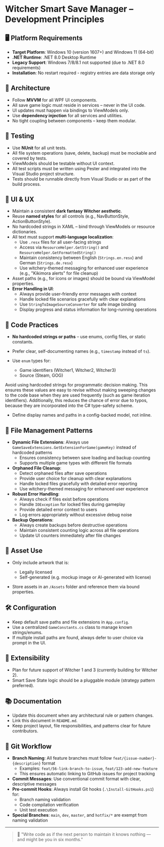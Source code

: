 # Witcher Smart Save Manager – Development Principles

## 🖥️ Platform Requirements

* **Target Platform**: Windows 10 (version 1607+) and Windows 11 (64-bit)
* **.NET Runtime**: .NET 8.0 Desktop Runtime
* **Legacy Support**: Windows 7/8/8.1 not supported (due to .NET 8.0 requirements)
* **Installation**: No restart required - registry entries are data storage only

## 🧱 Architecture

* Follow **MVVM** for all WPF UI components.
* All save game logic must reside in services – never in the UI code.
* UI updates must happen via bindings to ViewModels only.
* Use **dependency injection** for all services and utilities.
* No tight coupling between components – keep them modular.

## 🧪 Testing

* Use **NUnit** for all unit tests.
* All file system operations (save, delete, backup) must be mockable and covered by tests.
* ViewModels should be testable without UI context.
* All test scripts must be written using Pester and integrated into the Visual Studio project structure.
* Tests should be runnable directly from Visual Studio or as part of the build process.

## 🧾 UI & UX

* Maintain a consistent **dark fantasy Witcher aesthetic**.
* Reuse **named styles** for all controls (e.g., NavButtonStyle, ActionButtonStyle).
* No hardcoded strings in XAML – bind through ViewModels or resource dictionaries.
* All text must support **multi-language localization**:
  - Use `.resx` files for all user-facing strings
  - Access via `ResourceHelper.GetString()` and `ResourceHelper.GetFormattedString()`
  - Maintain consistency between English (`Strings.en.resx`) and German (`Strings.de.resx`)
  - Use witchery-themed messaging for enhanced user experience (e.g., "Kikimora alerts" for file cleanup)
* Asset paths (e.g., for icons or images) should be bound via ViewModel properties.
* **Error Handling in UI**:
  - Always provide user-friendly error messages with context
  - Handle locked file scenarios gracefully with clear explanations
  - Use `StringToImageSourceConverter` for safe image binding
  - Display progress and status information for long-running operations

## 🔢 Code Practices

* **No hardcoded strings or paths** – use enums, config files, or static constants.
* Prefer clear, self-documenting names (e.g., `timestamp` instead of `ts`).
* Use `enum` types for:

  * Game identifiers (Witcher1, Witcher2, Witcher3)
  * Source (Steam, GOG)

Avoid using hardcoded strings for programmatic decision making. This ensures these values are easy to revise without making sweeping changes to the code base when they are used frequently (such as game iteration identifiers). Additionally, this reduces the chance of error due to typos, because they are incorporated into the C# type-safety scheme.

* Define display names and paths in a config-backed model, not inline.

## 📁 File Management Patterns

* **Dynamic File Extensions**: Always use `GameSaveExtensions.GetExtensionForGame(gameKey)` instead of hardcoded patterns
  - Ensures consistency between save loading and backup counting
  - Supports multiple game types with different file formats
* **Orphaned File Cleanup**: 
  - Detect orphaned files after save operations
  - Provide user choice for cleanup with clear explanations
  - Handle locked files gracefully with detailed error reporting
  - Use witchery-themed messaging for enhanced user experience
* **Robust Error Handling**:
  - Always check if files exist before operations
  - Handle `IOException` for locked files during gameplay
  - Provide detailed error context to users
  - Log errors appropriately without excessive debug noise
* **Backup Operations**:
  - Always create backups before destructive operations
  - Maintain consistent counting logic across all file operations
  - Update UI counters immediately after file changes

## 📁 Asset Use

* Only include artwork that is:

  * Legally licensed
  * Self-generated (e.g. mockup image or AI-generated with license)
* Store assets in an `/Assets` folder and reference them via bound properties.

## 🛠 Configuration

* Keep default save paths and file extensions in `App.config`.
* Use a centralized `GameConstants.cs` class to manage known strings/enums.
* If multiple install paths are found, always defer to user choice via prompt in the UI.

## 🧩 Extensibility

* Plan for future support of Witcher 1 and 3 (currently building for Witcher 2).
* Smart Save State logic should be a pluggable module (strategy pattern preferred).

## 📚 Documentation

* Update this document when any architectural rule or pattern changes.
* Link this document in `README.md`.
* Keep project layout, file responsibilities, and patterns clear for future contributors.

## 🔗 Git Workflow

* **Branch Naming**: All feature branches must follow `feat/{issue-number}-{description}` format
  - Examples: `feat/56-link-branch-to-issue`, `feat/123-add-new-feature`
  - This ensures automatic linking to GitHub issues for project tracking
* **Commit Messages**: Use conventional commit format with clear, descriptive messages
* **Pre-commit Hooks**: Always install Git hooks (`.\Install-GitHooks.ps1`) for:
  - Branch naming validation
  - Code compilation verification
  - Unit test execution
* **Special Branches**: `main`, `dev`, `master`, and `hotfix/*` are exempt from naming validation

---

> 🧠 "Write code as if the next person to maintain it knows nothing — and might be you in six months."
